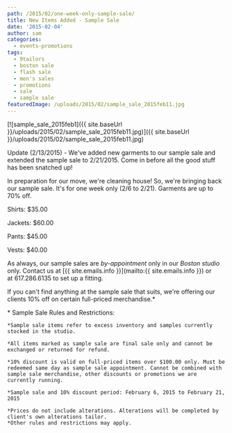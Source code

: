 ```yaml
---
path: /2015/02/one-week-only-sample-sale/
title: New Items Added - Sample Sale
date: '2015-02-04'
author: sam
categories:
  - events-promotions
tags:
  - 9tailors
  - boston sale
  - flash sale
  - men's sales
  - promotions
  - sale
  - sample sale
featuredImage: /uploads/2015/02/sample_sale_2015feb11.jpg
---
```

[![sample_sale_2015feb1]({{ site.baseUrl }}/uploads/2015/02/sample_sale_2015feb11.jpg)]({{ site.baseUrl }}/uploads/2015/02/sample_sale_2015feb11.jpg)

Update (2/13/2015) - We've added new garments to our sample sale and extended the sample sale to 2/21/2015. Come in before all the good stuff has been snatched up!

In preparation for our move, we're cleaning house! So, we're bringing back our sample sale. It's for one week only (2/6 to 2/21). Garments are up to 70% off.

Shirts: $35.00

Jackets: $60.00

Pants: $45.00

Vests: $40.00

As always, our sample sales are _by-appointment_ only in our _Boston studio_ only. Contact us at [{{ site.emails.info }}](mailto:{{ site.emails.info }}) or at 617.286.6135 to set up a fitting.

If you can't find anything at the sample sale that suits, we're offering our clients 10% off on certain full-priced merchandise.\*

\* Sample Sale Rules and Restrictions:

	*Sample sale items refer to excess inventory and samples currently stocked in the studio.

	*All items marked as sample sale are final sale only and cannot be exchanged or returned for refund.

	*10% discount is valid on full-priced items over $100.00 only. Must be redeemed same day as sample sale appointment. Cannot be combined with sample sale merchandise, other discounts or promotions we are currently running.

	*Sample sale and 10% discount period: February 6, 2015 to February 21, 2015

	*Prices do not include alterations. Alterations will be completed by client's own alterations tailor.
	*Other rules and restrictions may apply.